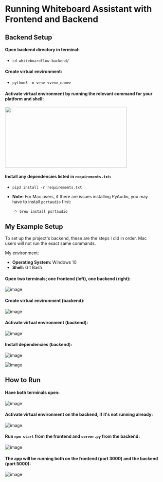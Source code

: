 # Running Whiteboard Assistant with Frontend and Backend

## Backend Setup

#### Open backend directory in terminal:
- `cd whiteboardflow-backend/`

#### Create virtual environment:
- `python3 -m venv <venv_name>`

#### Activate virtual environment by running the relevant command for your platform and shell:
<img
  src="https://github.com/bstephe9/animal-defense/assets/123014920/6c582957-80d6-4fa8-882f-b5f2315f6371"
  width="400" height="200"
/>

#### Install any dependencies listed in `requirements.txt`:

- `pip3 install -r requirements.txt`

- **Note:** For Mac users, if there are issues installing PyAudio, you may have to install `portaudio` first:
	- `brew install portaudio`

## My Example Setup

To set up the project's backend, these are the steps I did in order. Mac users
will not run the exact same commands.

My environment:
- **Operating System:** Windows 10
- **Shell:** Git Bash


#### Open two terminals; one frontend (left), one backend (right):

![image](https://github.com/user-attachments/assets/1df0bcf8-0dd2-49ce-ad3c-9f982c8f648b)

#### Create virtual environment (backend):

![image](https://github.com/user-attachments/assets/508823c2-bfb5-49c5-a9cc-c741152ebd52)

#### Activate virtual environment (backend):

![image](https://github.com/user-attachments/assets/db244faf-5ce1-4fd6-9a81-1a2fc6839704)

#### Install dependencies (backend):

![image](https://github.com/user-attachments/assets/52ccfc20-51fe-4e1f-bb29-948b9679d7dd)

![image](https://github.com/user-attachments/assets/83e44488-ee89-4ddc-a155-01630d0e85cb)

## How to Run

#### Have both terminals open:

![image](https://github.com/user-attachments/assets/1df0bcf8-0dd2-49ce-ad3c-9f982c8f648b)

#### Activate virtual environment on the backend, if it's not running already:

![image](https://github.com/user-attachments/assets/db244faf-5ce1-4fd6-9a81-1a2fc6839704)

#### Run `npm start` from the frontend and `server.py` from the backend:

![image](https://github.com/user-attachments/assets/6f115a90-a35d-4dc1-8d10-54bd65437956)

#### The app will be running both on the frontend (port 3000) and the backend (port 5000):

![image](https://github.com/user-attachments/assets/12335d24-3872-474c-9e52-c7fb2cc4cd39)

